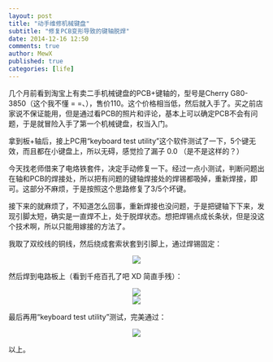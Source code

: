 ```yaml
---
layout: post
title: "动手维修机械键盘"
subtitle: "修复PCB变形导致的键轴脱焊"
date: 2014-12-16 12:50
comments: true
author: MewX
published: true
categories: [life]
---
```


几个月前看到淘宝上有卖二手机械键盘的PCB+键轴的，型号是Cherry G80-3850（这个我不懂 = =、），售价110。这个价格相当低，然后就入手了。买之前店家说不保证能用，但是通过看PCB的照片和评论，基本上可以确定PCB不会有问题，于是就冒险入手了第一个机械键盘，权当入门。

拿到板+轴后，接上PC用“keyboard test utility”这个软件测试了一下，5个键无效，而且都在小键盘上，所以无碍，感觉捡了漏子 0.0 （是不是这样的？）

今天找老师借来了电烙铁套件，决定手动修复一下。经过一点小测试，判断问题出在轴和PCB的焊接处，所以把有问题的键轴焊接处的焊锡都吸掉，重新焊接，即可。这部分不麻烦，于是按照这个思路修复了3/5个坏键。

接下来的就麻烦了，不知道怎么回事，重新焊接也没问题，于是把键轴下下来，发现引脚太短，确实是一直焊不上，处于脱焊状态。想把焊锡点成长条状，但是没这个技术啊，所以只能用嫁接的方法了。

我取了双绞线的铜线，然后绕成套索状套到引脚上，通过焊锡固定：

<center><img src="{{ site.cdn }}imgs/201412/06-mechanical-keyboard-shaft.png" style="max-width:100%;"/></center>

然后焊到电路板上（看到千疮百孔了吧 XD 简直手残）：

<center><img src="{{ site.cdn }}imgs/201412/07-mechanical-keyboard-shaft-on-PCB.png" style="max-width:100%;"/></center>

<center><img src="{{ site.cdn }}imgs/201412/08-mechanical-keyboard-shaft-on-PCB-ok.png" style="max-width:100%;"/></center>

最后再用“keyboard test utility”测试，完美通过：

<center><a href="{{ site.cdn }}imgs/201412/09-mechanical-keyboard-test.jpg" target="_blank"><img src="{{ site.cdn }}imgs/201412/09-mechanical-keyboard-test.cache.png" style="max-width:100%;"/></a></center>

以上。
